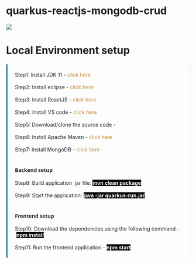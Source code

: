 # quarkus-reactjs-mongodb-crud
<img src="https://1.bp.blogspot.com/-nvUEPiroMRU/X4rin_dGPJI/AAAAAAAAAkc/jlCyj9k0tUYR8L7YGRpqm8TVwYSizbhqQCPcBGAYYCw/s1535/userlist.png" >

# Local Environment setup

<div class="github" style="border-color: rgb(233, 236, 239) rgb(233, 236, 239) rgb(233, 236, 239) rgb(58, 131, 181); border-image: initial; border-radius: 0.25rem; border-style: solid; border-width: 1px 1px 1px 0.25rem; box-sizing: border-box; margin-bottom: 1.25rem; margin-top: 1.25rem; overflow-wrap: break-word; padding: 1.25rem;"><p style="background-color: transparent; box-sizing: border-box; color: #212529; margin: 0px;"><span style="font-family: inherit;">Step1: Install JDK 11 -&nbsp;<a href="https://www.oracle.com/java/technologies/downloads/" style="background: transparent; color: #bf8b38; text-decoration-line: none;">click here</a></span></p><p style="background-color: transparent; box-sizing: border-box; color: #212529; margin: 0px;"><span style="font-family: inherit;"><br></span></p><p style="background-color: transparent; box-sizing: border-box; color: #212529; margin: 0px;"><span style="font-family: inherit;">Step2: Install eclipse -&nbsp;<a href="https://www.eclipse.org/downloads/" style="background: transparent; color: #bf8b38; text-decoration-line: none;">click here</a></span></p><p style="background-color: transparent; box-sizing: border-box; color: #212529; margin: 0px;"><span style="font-family: inherit;"><br></span></p><p style="background-color: transparent; box-sizing: border-box; color: #212529; margin: 0px;"><span style="font-family: inherit;">Step3: Install ReactJS -&nbsp;<a href="https://www.pragimtech.com/blog/reactjs/install-reactjs/" style="background: transparent; color: #bf8b38; text-decoration-line: none;">click here</a></span></p><p style="background-color: transparent; box-sizing: border-box; color: #212529; margin: 0px;"><span style="font-family: inherit;"><br></span></p><p style="background-color: transparent; box-sizing: border-box; color: #212529; margin: 0px;"><span style="font-family: inherit;">Step4: Install VS code -&nbsp;<a href="https://code.visualstudio.com/" style="background: transparent; color: #bf8b38; text-decoration-line: none;">click here</a></span></p><p style="background-color: transparent; box-sizing: border-box; color: #212529; margin: 0px;"><span style="font-family: inherit;"><br></span></p><p style="background-color: transparent; box-sizing: border-box; color: #212529; margin: 0px;"><span style="font-family: inherit;">Step5: Download/clone the source code -&nbsp;</span></p><p style="background-color: transparent; box-sizing: border-box; color: #212529; margin: 0px;"><span style="font-family: inherit;"><br></span></p><p style="background-color: transparent; box-sizing: border-box; margin: 0px;"><span style="color: #212529;"><span style="font-family: inherit;">Step6: Install Apache Maven -&nbsp;<a href="https://maven.apache.org/install.html" style="background: transparent; color: #bf8b38; text-decoration-line: none;">click here</a></span></span></p><p style="background-color: transparent; box-sizing: border-box; margin: 0px;"><span style="font-family: inherit;"><br></span></p><p style="background-color: transparent; box-sizing: border-box; margin: 0px;"><span style="font-family: inherit;">Step7: Install MongoDB -&nbsp;<a href="https://www.mongodb.com/try/download/community" style="background: transparent; color: #bf8b38; text-decoration-line: none;">click here</a></span></p><p style="background-color: transparent; box-sizing: border-box; font-family: system-ui, -apple-system, &quot;Segoe UI&quot;, Roboto, &quot;Helvetica Neue&quot;, Arial, &quot;Noto Sans&quot;, &quot;Liberation Sans&quot;, sans-serif, &quot;Apple Color Emoji&quot;, &quot;Segoe UI Emoji&quot;, &quot;Segoe UI Symbol&quot;, &quot;Noto Color Emoji&quot;; margin: 0px;"><br></p><p style="background-color: transparent; box-sizing: border-box; font-family: system-ui, -apple-system, &quot;Segoe UI&quot;, Roboto, &quot;Helvetica Neue&quot;, Arial, &quot;Noto Sans&quot;, &quot;Liberation Sans&quot;, sans-serif, &quot;Apple Color Emoji&quot;, &quot;Segoe UI Emoji&quot;, &quot;Segoe UI Symbol&quot;, &quot;Noto Color Emoji&quot;; margin: 0px;"><br></p><h4 style="background-color: transparent; box-sizing: border-box; font-family: system-ui, -apple-system, &quot;Segoe UI&quot;, Roboto, &quot;Helvetica Neue&quot;, Arial, &quot;Noto Sans&quot;, &quot;Liberation Sans&quot;, sans-serif, &quot;Apple Color Emoji&quot;, &quot;Segoe UI Emoji&quot;, &quot;Segoe UI Symbol&quot;, &quot;Noto Color Emoji&quot;; font-weight: 400; margin: 0px;"><b>Backend setup</b></h4><div style="background-color: transparent;"><b><br></b></div><p style="box-sizing: border-box; margin: 0px;"><span face="system-ui, -apple-system, Segoe UI, Roboto, Helvetica Neue, Arial, Noto Sans, Liberation Sans, sans-serif, Apple Color Emoji, Segoe UI Emoji, Segoe UI Symbol, Noto Color Emoji" style="font-family: inherit;"><span style="background-color: transparent; color: #212529;">Step8: Build application&nbsp; jar file:&nbsp;</span><b><span style="background-color: black; color: white;">mvn clean package</span></b></span></p><p style="background-color: transparent; box-sizing: border-box; color: #212529; margin: 0px;"><span style="font-family: inherit;"><br></span></p><p style="box-sizing: border-box; margin: 0px;"><span style="font-family: inherit;"><span face="system-ui, -apple-system, &quot;Segoe UI&quot;, Roboto, &quot;Helvetica Neue&quot;, Arial, &quot;Noto Sans&quot;, &quot;Liberation Sans&quot;, sans-serif, &quot;Apple Color Emoji&quot;, &quot;Segoe UI Emoji&quot;, &quot;Segoe UI Symbol&quot;, &quot;Noto Color Emoji&quot;" style="background-color: transparent;"><span style="color: #212529;">Step9:&nbsp;</span></span><span face="system-ui, -apple-system, Segoe UI, Roboto, Helvetica Neue, Arial, Noto Sans, Liberation Sans, sans-serif, Apple Color Emoji, Segoe UI Emoji, Segoe UI Symbol, Noto Color Emoji"><span style="background-color: transparent; color: #212529;">Start the application:&nbsp;</span><b><span style="background-color: black; color: white;">java -jar quarkus-run.jar</span></b></span></span></p><p style="background-color: transparent; box-sizing: border-box; font-family: system-ui, -apple-system, &quot;Segoe UI&quot;, Roboto, &quot;Helvetica Neue&quot;, Arial, &quot;Noto Sans&quot;, &quot;Liberation Sans&quot;, sans-serif, &quot;Apple Color Emoji&quot;, &quot;Segoe UI Emoji&quot;, &quot;Segoe UI Symbol&quot;, &quot;Noto Color Emoji&quot;; margin: 0px;"><b><span style="background-color: black; color: white;"><br></span></b></p><p style="background-color: transparent; box-sizing: border-box; color: #212529; font-family: system-ui, -apple-system, &quot;Segoe UI&quot;, Roboto, &quot;Helvetica Neue&quot;, Arial, &quot;Noto Sans&quot;, &quot;Liberation Sans&quot;, sans-serif, &quot;Apple Color Emoji&quot;, &quot;Segoe UI Emoji&quot;, &quot;Segoe UI Symbol&quot;, &quot;Noto Color Emoji&quot;; margin: 0px;"><br></p><h4 style="background-color: transparent; box-sizing: border-box; color: #212529; font-family: system-ui, -apple-system, &quot;Segoe UI&quot;, Roboto, &quot;Helvetica Neue&quot;, Arial, &quot;Noto Sans&quot;, &quot;Liberation Sans&quot;, sans-serif, &quot;Apple Color Emoji&quot;, &quot;Segoe UI Emoji&quot;, &quot;Segoe UI Symbol&quot;, &quot;Noto Color Emoji&quot;; font-weight: 400; margin: 0px;"><b>Frontend setup</b></h4><div style="background-color: transparent;"><b><br></b></div><p style="box-sizing: border-box; margin: 0px;"><span style="font-family: inherit;"><span face="system-ui, -apple-system, &quot;Segoe UI&quot;, Roboto, &quot;Helvetica Neue&quot;, Arial, &quot;Noto Sans&quot;, &quot;Liberation Sans&quot;, sans-serif, &quot;Apple Color Emoji&quot;, &quot;Segoe UI Emoji&quot;, &quot;Segoe UI Symbol&quot;, &quot;Noto Color Emoji&quot;" style="background-color: transparent; color: #212529;">Step10:&nbsp;</span><span face="system-ui, -apple-system, Segoe UI, Roboto, Helvetica Neue, Arial, Noto Sans, Liberation Sans, sans-serif, Apple Color Emoji, Segoe UI Emoji, Segoe UI Symbol, Noto Color Emoji"><span style="background-color: transparent; color: #212529;">Download the dependencies using the following command -&nbsp;</span><b><span style="background-color: black; color: white;">npm install</span></b></span></span></p><p style="background-color: transparent; box-sizing: border-box; margin: 0px;"><span face="system-ui, -apple-system, Segoe UI, Roboto, Helvetica Neue, Arial, Noto Sans, Liberation Sans, sans-serif, Apple Color Emoji, Segoe UI Emoji, Segoe UI Symbol, Noto Color Emoji" style="color: #212529; font-family: inherit;"><br></span></p><p style="box-sizing: border-box; margin: 0px;"><span face="system-ui, -apple-system, Segoe UI, Roboto, Helvetica Neue, Arial, Noto Sans, Liberation Sans, sans-serif, Apple Color Emoji, Segoe UI Emoji, Segoe UI Symbol, Noto Color Emoji" style="font-family: inherit;"><span style="color: #212529;">Step11:&nbsp;Run the frontend application -&nbsp;</span><b style="background-color: black;"><span style="color: white;">npm start</span></b></span></p></div>
